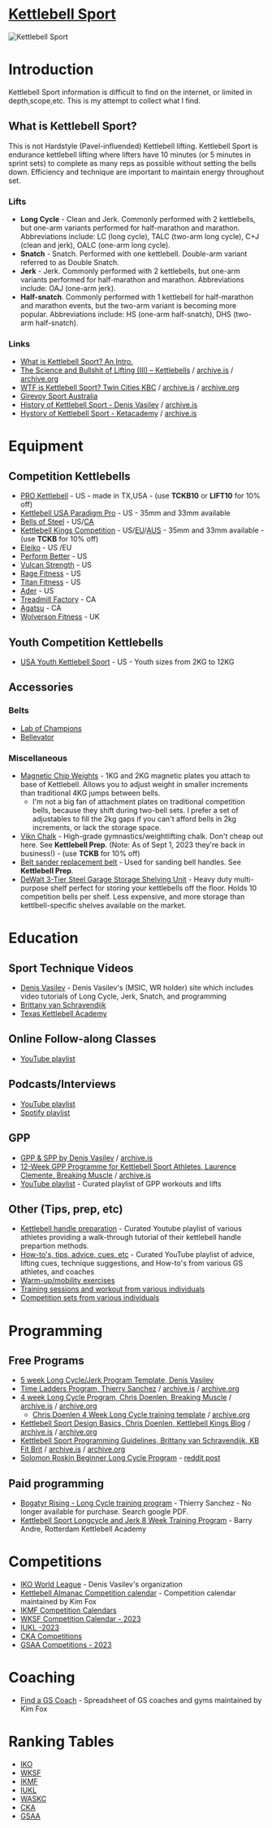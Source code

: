 # [Kettlebell Sport](https://beallio.github.io/kettlebell-sport/)
![Kettlebell Sport](http://web.archive.org/web/20220703045602im_/https://www.niagarakettlebellsportopen.com/uploads/1/3/7/9/13797016/denis2_orig.jpg)

# Introduction
Kettlebell Sport information is difficult to find on the internet, or limited in depth,scope,etc. This is my attempt to collect what I find.

## What is Kettlebell Sport?

This is not Hardstyle (Pavel-influended) Kettlebell lifting.  Kettlebell Sport is endurance kettlebell lifting where lifters have 10 minutes (or 5 minutes in sprint sets) to complete as many reps as possible without setting the bells down.  Efficiency and technique are important to maintain energy throughout set.  

### Lifts
- **Long Cycle** - Clean and Jerk.  Commonly performed with 2 kettlebells, but one-arm variants performed for half-marathon and marathon.  Abbreviations include: LC (long cycle), TALC (two-arm long cycle), C+J (clean and jerk), OALC (one-arm long cycle).
- **Snatch** - Snatch.  Performed with one kettlebell.  Double-arm variant referred to as Double Snatch.
- **Jerk** - Jerk. Commonly performed with 2 kettlebells, but one-arm variants performed for half-marathon and marathon.  Abbreviations include: OAJ (one-arm jerk).
- **Half-snatch**.  Commonly performed with 1 kettlebell for half-marathon and marathon events, but the two-arm variant is becoming more popular.  Abbreviations include: HS (one-arm half-snatch), DHS (two-arm half-snatch).

### Links
 - [What is Kettlebell Sport? An Intro.](https://www.youtube.com/watch?v=te3efrre6sg)
 - [The Science and Bullshit of Lifting (III) – Kettlebells](https://theolderavocado.com/the-science-and-bullshit-of-lifting-part-iii-kettlebells/) / [archive.is](https://archive.is/F8Q0w) / [archive.org](https://web.archive.org/web/20210308074733/https://theolderavocado.com/the-science-and-bullshit-of-lifting-part-iii-kettlebells/)
 - [WTF is Kettlebell Sport? Twin Cities KBC](https://www.twincitieskettlebellclub.com/wtf-is-kettlebell-sport) / [archive.is](https://archive.is/hNnJ1) / [archive.org](https://web.archive.org/web/20210318184840/https://www.twincitieskettlebellclub.com/wtf-is-kettlebell-sport)
 - [Girevoy Sport Australia](https://taskettlebellers.tripod.com/girevoysportaustralia/index.html)
 - [History of Kettlebell Sport - Denis Vasilev](https://www.denisvasilevkettlebell.com/kettlebell-sport-history) / [archive.is](https://archive.ph/6rocZ)
 - [Hystory of Kettlebell Sport - Ketacademy](https://www.ketacademy.com/kettlebell-sport) / [archive.is](https://archive.ph/Oo752)

# Equipment
## Competition Kettlebells
 - [PRO Kettlebell](https://www.prokettlebell.com/online-store) - US - made in TX,USA - (use **TCKB10** or **LIFT10** for 10% off)
 - [Kettlebell USA Paradigm Pro](https://www.kettlebellsusa.com/) - US - 35mm and 33mm available
 - [Bells of Steel](https://www.bellsofsteel.us/all-products/conditioning/kettlebells/pro-grade-kettlebells/) - US/[CA](https://www.bellsofsteel.com/all-products/conditioning/kettlebells/pro-grade-kettlebells/)
 - [Kettlebell Kings Competition](https://www.kettlebellsusa.com/) - US/[EU](https://kettlebellkings.eu/)/[AUS](https://kettlebellkings.com.au/) - 35mm and 33mm available - (use **TCKB** for 10% off)
 - [Eleiko](https://www.eleiko.com/en/p/eleiko-competition-kettlebells/122) - US /EU
 - [Perform Better](https://www.performbetter.com/First-Place-Competition-Kettlebell_3) - US 
 - [Vulcan Strength](https://www.vulcanstrength.com/Vulcan-Absolute-Competition-Kettlebells-p/vckbxx.htm) - US 
 - [Rage Fitness](https://www.ragefitness.com/products/competition-kettlebells-original) - US 
 - [Titan Fitness](https://www.titan.fitness/endurance/kettlebells/competition-2/8---40-kg-competition-style-kettlebells/KBCOMP_GROUP.html) - US 
 - [Ader](https://aderfitness.com/product/pro-grade-kettlebells/) - US
 - [Treadmill Factory](https://www.treadmillfactory.ca/kettlebell/competition-kettlebells) - CA
 - [Agatsu](https://agatsu-store.myshopify.com/collections/agatsu-sport-series-kettlebells) - CA
 - [Wolverson Fitness](https://wolverson-fitness.co.uk/collections/competition-kettlebells) - UK

## Youth Competition Kettlebells
- [USA Youth Kettlebell Sport](https://www.usaykbs.org/) - US - Youth sizes from 2KG to 12KG

## Accessories

### Belts
- [Lab of Champions](https://www.32kg.pro/online-store/KETTLEBELL-SPORT-PRO-BELTS-c11357019)
- [Bellevator](https://www.denisvasilevkettlebell.com/bellevator-lifting-belts)

### Miscellaneous
- [Magnetic Chip Weights](https://prokettlebell.com/collections/accessories/products/magnetic-chip-weights) - 1KG and 2KG magnetic plates you attach to base of Kettlebell.  Allows you to adjust weight in smaller increments than traditional 4KG jumps between bells.
    - I'm not a big fan of attachment plates on traditional competition bells, because they shift during two-bell sets.  I prefer a set of adjustables to fill the 2kg gaps if you can't afford bells in 2kg increments, or lack the storage space.
- [Vikn Chalk](https://viknperformance.com/) - High-grade gymnastics/weightlifting chalk. Don't cheap out here. See **Kettlebell Prep**. (Note: As of Sept 1, 2023 they're back in business!) - (use **TCKB** for 10% off)
- [Belt sander replacement belt](https://www.homedepot.com/p/DIABLO-3-in-x-18-in-80-Grit-Sanding-Belt-2-Pack-DCB318080S02G/202830831) - Used for sanding bell handles. See **Kettlebell Prep**. 
- [DeWalt 3-Tier Steel Garage Storage Shelving Unit](https://www.homedepot.com/p/DEWALT-Yellow-3-Tier-Steel-Garage-Storage-Shelving-Unit-50-in-W-x-48-in-H-x-18-in-D-DXST4500/302361258) - Heavy duty multi-purpose shelf perfect for storing your kettlebells off the floor.  Holds 10 competition bells per shelf.  Less expensive, and more storage than kettlbell-specific shelves available on the market.


# Education
## Sport Technique Videos
- [Denis Vasilev](https://www.denisvasilevkettlebell.com/self-education) - Denis Vasilev's (MSIC, WR holder) site which includes video tutorials of Long Cycle, Jerk, Snatch, and programming
- [Brittany van Schravendijk](https://www.youtube.com/playlist?list=PLhogybcqSAOQO3o0XJhYugcaNkQxOC8Pv)
- [Texas Kettlebell Academy](https://vimeo.com/kettlebell)

## Online Follow-along Classes
- [YouTube playlist](https://youtube.com/playlist?list=PLnGVnecBozBOdrSqJGR-knrzeoWmR3nqU)

## Podcasts/Interviews
- [YouTube playlist](https://youtube.com/playlist?list=PLnGVnecBozBPIsjgjD8FZiLmvkbF1efWQ)
- [Spotify playlist](https://open.spotify.com/playlist/6g2M0HnKby27gL8RqT6ZPP)

## GPP
- [GPP & SPP by Denis Vasilev](https://img1.wsimg.com/blobby/go/17353469-20bc-4857-8985-c486040a225e/downloads/GPP%20SPP%20Class%20by%20Denis%20Vasilev_KB%20Hangouts%20202.pdf?ver=1656924667026) / [archive.is](https://archive.ph/TeSBG)
- [12-Week GPP Programme for Kettlebell Sport Athletes, Laurence Clemente,  Breaking Muscle](https://breakingmuscle.com/a-12-week-gpp-programme-for-kettlebell-sport-athletes/) / [archive.is](https://archive.ph/MeUry)
- [YouTube playlist](https://www.youtube.com/playlist?list=PLnGVnecBozBOLhqFk1Xt9LNeGGKMViLf6) - Curated playlist of GPP workouts and lifts

## Other (Tips, prep, etc)
- [Kettlebell handle preparation](https://youtube.com/playlist?list=PLnGVnecBozBO9l7Zeq4kqc0tP6KQ8Nr1-) - Curated Youtube playlist of various athletes providing a walk-through tutorial of their kettlebell handle prepartion methods.
- [How-to's, tips, advice, cues, etc](https://youtube.com/playlist?list=PLnGVnecBozBNKDdDc65qdBIAN0sjtMeUM) - Curated YouTube playlist of advice, lifting cues, technique suggestions, and How-to's from various GS athletes, and coaches
- [Warm-up/mobility exercises](https://youtube.com/playlist?list=PLnGVnecBozBOAL-1I83bhznoxFzpdXF9w)
- [Training sessions and workout from various individuals](https://youtube.com/playlist?list=PLnGVnecBozBN5iaUVcI0-E93qAwyXGyOe)
- [Competition sets from various individuals](https://youtube.com/playlist?list=PLnGVnecBozBMU51vH2086PLj45Sf-yj5E)

# Programming
## Free Programs
- [5 week Long Cycle/Jerk Program Template, Denis Vasilev](https://docs.google.com/spreadsheets/d/1PSOdJm8vAnbXW7cj2LSEfHdAhqt1u5olm9d5d6p36lo/edit?usp=sharing) 
- [Time Ladders Program, Thierry Sanchez](https://www.ohne-kettlebells.gehts-gar.net/030/8weeklc.pdf) / [archive.is](https://archive.is/kvVnd) / [archive.org](https://web.archive.org/web/20210306065544/https://www.ohne-kettlebells.gehts-gar.net/030/8weeklc.pdf)
- [4 week Long Cycle Program, Chris Doenlen, Breaking Muscle](https://breakingmuscle.com/workouts/kettlebell-sport-training-with-national-champion-chris-doenlen) / [archive.is](https://archive.is/CVzy9) / [archive.org](https://web.archive.org/web/20201202071850/https://breakingmuscle.com/workouts/kettlebell-sport-training-with-national-champion-chris-doenlen)
    - [Chris Doenlen 4 Week Long Cycle training template](https://breakingmuscle.com/downloads/4weeklongcycletrainingtemplate.xlsx) / [archive.org](https://web.archive.org/web/20210318185303/https://assets.omidoo.com/sites/default/files/downloads/4weeklongcycletrainingtemplate.xlsx)
- [Kettlebell Sport Design Basics, Chris Doenlen, Kettlebell Kings Blog](https://www.kettlebellkings.com/blog/training-for-kettlebell-sport-kettlebell-sport-program-design-basics/) / [archive.is](https://archive.is/DmQom) / [archive.org](https://web.archive.org/web/20200920103615/https://www.kettlebellkings.com/blog/training-for-kettlebell-sport-kettlebell-sport-program-design-basics/)
- [Kettlebell Sport Programming Guidelines, Brittany van Schravendijk, KB Fit Brit](https://www.kbfitbritt.com/blog/all/kettlebell-sport-programming-guidelines) / [archive.is](https://archive.is/6gDDq) / [archive.org](https://web.archive.org/web/20210404163041/https://www.kbfitbritt.com/blog/all/kettlebell-sport-programming-guidelines)
- [Solomon Roskin Beginner Long Cycle Program](https://docs.google.com/document/d/e/2PACX-1vRagWduxj2qakKd3qHSfRgZJa0eUgfodUFAtAIcf3SQH3mtXv__ZvmEOoPJ7TT_AZNOcMC792HOTQGK/pub) - [reddit post](https://www.reddit.com/user/solomonroskin/comments/jctvx6/free_kettlebell_sport_long_cycle_program/)

## Paid programming
- [Bogatyr Rising - Long Cycle training program](https://heroicsport.com/en/product/kettlebell-long-cycle-training-program/) - Thierry Sanchez - No longer available for purchase.  Search google PDF.
- [Kettlebell Sport Longcycle and Jerk 8 Week Training Program](https://kettlebellrotterdam.nl/kettlebell-sport-longcycle-jerk-8-week-training-program/) - Barry Andre, Rotterdam Kettlebell Academy


# Competitions
- [IKO World League](https://www.kettlebellworld.org/calendar-2023) - Denis Vasilev's organization 
- [Kettlebell Almanac Competition calendar](https://docs.google.com/spreadsheets/d/13HghDmTtmUycBVENQQIoz1BuUo-ptIpkUqPWY3BWgWE/edit?usp=sharing) - Competition calendar maintained by Kim Fox
- [IKMF Competition Calendars](https://www.ikmf-world.com/calendars/)
- [WKSF Competition Calendar - 2023](https://wksf.site/wp-content/uploads/2023/01/WKSF-Calendar-2023.pdf)
- [IUKL -2023](https://giri-iukl.com/assets/files/kalendar/IUKL_Calendar_plan-2023-5edition.doc)
- [CKA Competitions](https://cka-sport.org/competitions)
- [GSAA Competitions - 2023](https://www.girevoysportaustralia.org/2023-gsaa-calendar)
  

# Coaching
- [Find a GS Coach](https://docs.google.com/spreadsheets/d/13xREqRr-dSYRpsS43n8CDc-RfrvnbNyqNm5c81ukxLk/edit?usp=sharing) - Spreadsheet of GS coaches and gyms maintained by Kim Fox


# Ranking Tables
- [IKO](https://www.kettlebellworld.org/ranking-tables)
- [WKSF](https://wksf.site/rankings/)
- [IKMF](https://www.ikmf-world.com/rules/ranks-and-rules/)
- [IUKL](https://giri-iukl.com/docs/sport-ranks)
- [WASKC](https://docs.google.com/spreadsheets/d/1Uv0gFaXtYRAubZ_egyQyjpW6cnDbmh57y_jcTE7umXc/)
- [CKA](https://cka-sport.org/ranks)
- [GSAA](https://www.girevoysportaustralia.org/about/resources/rules-ranks/ranking-systems)



